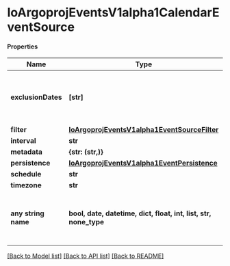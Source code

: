 # IoArgoprojEventsV1alpha1CalendarEventSource

#### Properties
Name | Type | Description | Notes
------------ | ------------- | ------------- | -------------
**exclusionDates** | **[str]** | ExclusionDates defines the list of DATE-TIME exceptions for recurring events. | [optional] 
**filter** | [**IoArgoprojEventsV1alpha1EventSourceFilter**](IoArgoprojEventsV1alpha1EventSourceFilter.md) |  | [optional] 
**interval** | **str** |  | [optional] 
**metadata** | **{str: (str,)}** |  | [optional] 
**persistence** | [**IoArgoprojEventsV1alpha1EventPersistence**](IoArgoprojEventsV1alpha1EventPersistence.md) |  | [optional] 
**schedule** | **str** |  | [optional] 
**timezone** | **str** |  | [optional] 
**any string name** | **bool, date, datetime, dict, float, int, list, str, none_type** | any string name can be used but the value must be the correct type | [optional]

[[Back to Model list]](../README.md#documentation-for-models) [[Back to API list]](../README.md#documentation-for-api-endpoints) [[Back to README]](../README.md)

